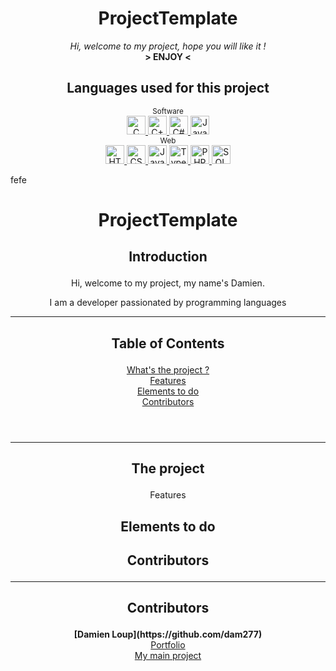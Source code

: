 <div align="center">
    <h1>ProjectTemplate</h1>
    <i>Hi, welcome to my project, hope you will like it !</i> <br />
    <b> > ENJOY < </b>
</div>
<div align="center">
     <h2>Languages used for this project</h2>
     <sub> Software </sub>
     <br />
     <a href="https://www.php.net/">
        <img height="30" alt="C" src="https://a7.pnghunt.com/preview/465/779/778/the-c-programming-language-computer-programming-computer-icons-programmer.jpg" />
     </a> 
      <a href="https://www.php.net/">
        <img height="30" alt="C++" src="https://raw.githubusercontent.com/isocpp/logos/master/cpp_logo.png" />
     </a>
     <a href="https://fr.wikipedia.org/wiki/C_sharp">
        <img height="30" alt="C#" src="https://ih0.redbubble.net/image.395411727.8962/flat,800x800,075,f.u1.jpg" />
     </a>
     <a href="https://www.java.com/fr/">
        <img height="30" alt="Java" src="https://th.bing.com/th/id/OIP.iIXOmGDzrtTJmdwbn7cGMwHaEJ?pid=ImgDet&rs=1" />
     </a>
     <br />
     <sub> Web </sub>
     <br />
     <a href="https://fr.wikipedia.org/wiki/Hypertext_Markup_Language">
        <img height="30" alt="HTML" src="https://th.bing.com/th/id/R.36269ef32e1901bd994603c2cb801be1?rik=AHcjqaBm9jncxA&pid=ImgRaw&r=0" />
     </a>
     <a href="https://en.wikipedia.org/wiki/CSS">
        <img height="30" alt="CSS" src="https://www.kindpng.com/picc/m/464-4640184_css3-png-download-css-icon-transparent-png.png" />
     </a>
     <a href="https://www.javascript.com/">
        <img height="30" alt="Javascript" src="https://p7.hiclipart.com/preview/793/545/309/javascript-programmer-node-js-web-application-vector-markup-language.jpg" />
     </a>
     <a href="https://www.typescriptlang.org/">
        <img height="30" alt="Typescript" src="https://th.bing.com/th/id/R.f3d918e3af45cdd0a8a82951366198b2?rik=%2fSM%2bb%2b0cU6FRag&pid=ImgRaw&r=0" />
     </a>
     <a href="https://www.php.net/">
        <img height="30" alt="PHP" src="https://th.bing.com/th/id/OIP.bWdhB1dI1fYIYszoMnb_7AAAAA?pid=ImgDet&rs=1" />
     </a>
     </a>
     <a href="https://en.wikipedia.org/wiki/SQL">
        <img height="30" alt="SQL" src="https://img.favpng.com/16/0/21/sql-server-logo-png-favpng-pXyDxFrAFhWQUeLq6SrgeND1g.jpg" />
     </a>
</div>
















fefe


<html>
<body>
   <header>
      <h1>
         <p align="center">ProjectTemplate</p>
      </h1>

   ## <p align="center">Introduction</p>
   <p align="center">Hi, welcome to my project, my name's Damien.</p>
   <p align="center">I am a developer passionated by programming languages</p>

   

   </p>
   <hr><p align="center">
   
   ## <p align="center">Table of Contents</p>
  
   [What's the project ?](#the-project)   <br>
   [Features](#features)                   <br>
   [Elements to do](#elements-to-do)       <br>
   [Contributors](#contributors)
   
   
   </header>
   <main>
   <hr>

   ## <p align="center">The project</p>

   <p align="center">Features</p>

   ## <p align="center">Elements to do</p>

   ## <p align="center">Contributors</p>

   <hr>
   </main>
   <footer>

   ## <p align="center">Contributors</p>
   
   <p align="center">
   <b>
      [Damien Loup](https://github.com/dam277)</u>
   </b>                     
   <br>
   <a href="https://dam277.github.io/P_Portfolio/">Portfolio</a>       <br>
   <a href="https://skiliox.com">My main project</a>
   </p>
   </footer>
</body>
</html>
